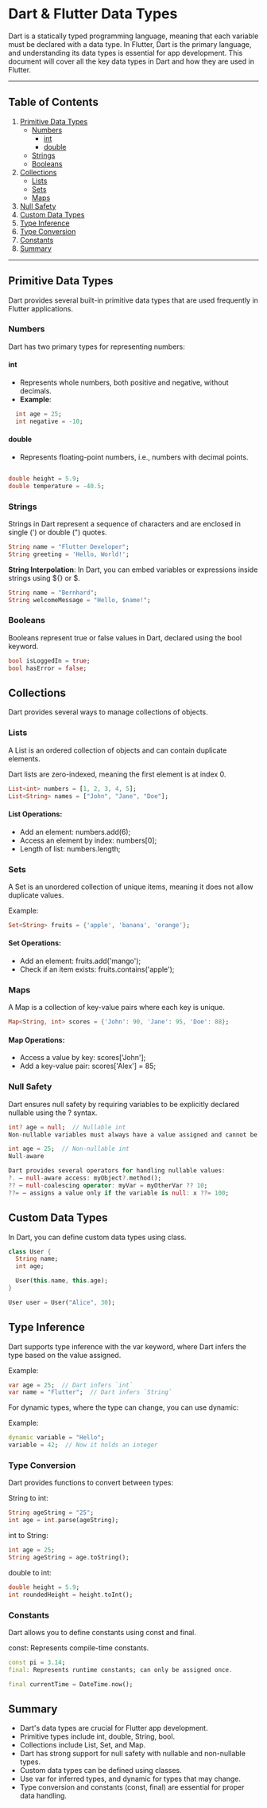 # Dart & Flutter Data Types

Dart is a statically typed programming language, meaning that each variable must be declared with a data type. In Flutter, Dart is the primary language, and understanding its data types is essential for app development. This document will cover all the key data types in Dart and how they are used in Flutter.

---

## Table of Contents

1. [Primitive Data Types](#primitive-data-types)
   - [Numbers](#numbers)
     - [int](#int)
     - [double](#double)
   - [Strings](#strings)
   - [Booleans](#booleans)
2. [Collections](#collections)
   - [Lists](#lists)
   - [Sets](#sets)
   - [Maps](#maps)
3. [Null Safety](#null-safety)
4. [Custom Data Types](#custom-data-types)
5. [Type Inference](#type-inference)
6. [Type Conversion](#type-conversion)
7. [Constants](#constants)
8. [Summary](#summary)

---

## Primitive Data Types

Dart provides several built-in primitive data types that are used frequently in Flutter applications.

### Numbers

Dart has two primary types for representing numbers:

#### int
- Represents whole numbers, both positive and negative, without decimals.
- **Example**:
```dart
  int age = 25;
  int negative = -10;
```

#### double
- Represents floating-point numbers, i.e., numbers with decimal points.
```dart

double height = 5.9;
double temperature = -40.5;
```

### Strings
Strings in Dart represent a sequence of characters and are enclosed in single (') or double (") quotes.

```dart
String name = "Flutter Developer";
String greeting = 'Hello, World!';
```
**String Interpolation**: In Dart, you can embed variables or expressions inside strings using ${} or $.

```dart
String name = "Bernhard";
String welcomeMessage = "Hello, $name!";
```

### Booleans
Booleans represent true or false values in Dart, declared using the bool keyword.

```dart
bool isLoggedIn = true;
bool hasError = false;
```

## Collections
Dart provides several ways to manage collections of objects.

### Lists
A List is an ordered collection of objects and can contain duplicate elements.

Dart lists are zero-indexed, meaning the first element is at index 0.

```dart
List<int> numbers = [1, 2, 3, 4, 5];
List<String> names = ["John", "Jane", "Doe"];
```
#### List Operations:

- Add an element: numbers.add(6);
- Access an element by index: numbers[0];
- Length of list: numbers.length;

### Sets
A Set is an unordered collection of unique items, meaning it does not allow duplicate values.

Example:

```dart
Set<String> fruits = {'apple', 'banana', 'orange'};
```
#### Set Operations:
- Add an element: fruits.add('mango');
- Check if an item exists: fruits.contains('apple');

### Maps
A Map is a collection of key-value pairs where each key is unique.

```dart
Map<String, int> scores = {'John': 90, 'Jane': 95, 'Doe': 88};
```
#### Map Operations:

- Access a value by key: scores['John'];
- Add a key-value pair: scores['Alex'] = 85;


### Null Safety
Dart ensures null safety by requiring variables to be explicitly declared nullable using the ? syntax.

```dart
int? age = null;  // Nullable int
Non-nullable variables must always have a value assigned and cannot be null:
```

```dart
int age = 25;  // Non-nullable int
Null-aware 

Dart provides several operators for handling nullable values:
?. — null-aware access: myObject?.method();
?? — null-coalescing operator: myVar = myOtherVar ?? 10;
??= — assigns a value only if the variable is null: x ??= 100;
```


## Custom Data Types
In Dart, you can define custom data types using class.

```dart
class User {
  String name;
  int age;

  User(this.name, this.age);
}

User user = User("Alice", 30);
```

## Type Inference
Dart supports type inference with the var keyword, where Dart infers the type based on the value assigned.

Example:
```dart
var age = 25;  // Dart infers `int`
var name = "Flutter";  // Dart infers `String`
```
For dynamic types, where the type can change, you can use dynamic:

Example:
```dart
dynamic variable = "Hello";
variable = 42;  // Now it holds an integer
```
### Type Conversion
Dart provides functions to convert between types:

String to int:

```dart
String ageString = "25";
int age = int.parse(ageString);
```
int to String:

```dart
int age = 25;
String ageString = age.toString();
```
double to int:

```dart
double height = 5.9;
int roundedHeight = height.toInt();
```

### Constants
Dart allows you to define constants using const and final.

const: Represents compile-time constants.

```dart
const pi = 3.14;
final: Represents runtime constants; can only be assigned once.
```

```dart
final currentTime = DateTime.now();
```
## Summary
- Dart's data types are crucial for Flutter app development.
- Primitive types include int, double, String, bool.
- Collections include List, Set, and Map.
- Dart has strong support for null safety with nullable and non-nullable types.
- Custom data types can be defined using classes.
- Use var for inferred types, and dynamic for types that may change.
- Type conversion and constants (const, final) are essential for proper data handling.
